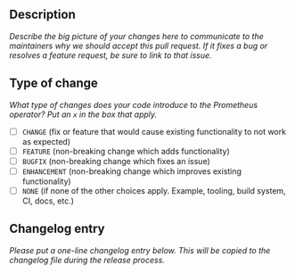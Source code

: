 ## Description

_Describe the big picture of your changes here to communicate to the maintainers why we should accept this pull request.
If it fixes a bug or resolves a feature request, be sure to link to that issue._



## Type of change

_What type of changes does your code introduce to the Prometheus operator? Put an `x` in the box that apply._

- [ ] `CHANGE` (fix or feature that would cause existing functionality to not work as expected)
- [ ] `FEATURE` (non-breaking change which adds functionality)
- [ ] `BUGFIX` (non-breaking change which fixes an issue)
- [ ] `ENHANCEMENT` (non-breaking change which improves existing functionality)
- [ ] `NONE` (if none of the other choices apply. Example, tooling, build system, CI, docs, etc.)

## Changelog entry

_Please put a one-line changelog entry below. This will be copied to the changelog file during the release process._

<!-- 
Your release note should be written in clear and straightforward sentences. Most often, users aren't familiar with
the technical details of your PR, so consider what they need to know when you write your release note.

Some brief examples of release notes:
- Add metadataConfig field to the Prometheus CRD for configuring how remote-write sends metadata information.
- Generate correct scraping configuration for Probes with empty or unset module parameter.
-->

```release-note

```
